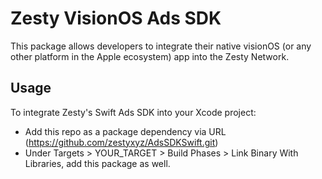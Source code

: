 # Zesty VisionOS Ads SDK

This package allows developers to integrate their native visionOS (or any other platform in the Apple ecosystem) app into the Zesty Network.

## Usage

To integrate Zesty's Swift Ads SDK into your Xcode project:

- Add this repo as a package dependency via URL (https://github.com/zestyxyz/AdsSDKSwift.git)
- Under Targets > YOUR_TARGET > Build Phases > Link Binary With Libraries, add this package as well.
